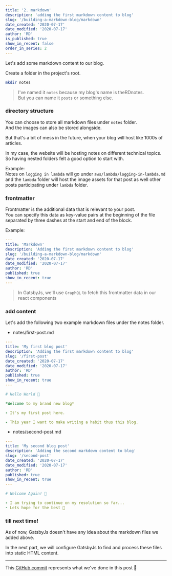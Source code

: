 ```yaml
---
title: '2. markdown'
description: 'adding the first markdown content to blog'
slug: '/building-a-markdown-blog/markdown'
date_created: '2020-07-17'
date_modified: '2020-07-17'
author: 'RD'
is_published: true
show_in_recent: false
order_in_series: 2
---
```


Let's add some markdown content to our blog.  

Create a folder in the project's root.  

```bash
mkdir notes
```
> I've named it `notes` because my blog's name is theRDnotes.  
> But you can name it `posts` or something else.  

### directory structure

You can choose to store all markdown files under `notes` folder.  
And the images can also be stored alongside.  

But that's a bit of mess in the future, when your blog will host like 1000s of articles.  

In my case, the website will be hosting notes on different technical topics.  
So having nested folders felt a good option to start with.  

Example:  
Notes on `logging in lambda`  will go under `aws/lambda/logging-in-lambda.md`  
and the `lambda` folder will host the image assets for that post as well other posts participating under `lambda` folder.

### frontmatter

Frontmatter is the additional data that is relevant to your post.  
You can specify this data as key-value pairs at the beginning of the file separated by three dashes at the start and end of the block.

Example:
```yaml
---
title: 'Markdown'
description: 'Adding the first markdown content to blog'
slug: '/building-a-markdown-blog/markdown'
date_created: '2020-07-17'
date_modified: '2020-07-17'
author: 'RD'
published: true
show_in_recent: true
---
```

> In GatsbyJs, we'll use `GraphQL` to fetch this frontmatter data in our react components

### add content

Let's add the following two example markdown files under the notes folder.  

- notes/first-post.md

```yaml
---
title: 'My first blog post'
description: 'Adding the first markdown content to blog'
slug: '/first-post'
date_created: '2020-07-17'
date_modified: '2020-07-17'
author: 'RD'
published: true
show_in_recent: true
---

# Hello World 👋

*Welcome to my brand new blog*

- It's my first post here.

- This year I want to make writing a habit thus this blog.
```

- notes/second-post.md

```yaml
---
title: 'My second blog post'
description: 'Adding the second markdown content to blog'
slug: '/second-post'
date_created: '2020-07-17'
date_modified: '2020-07-17'
author: 'RD'
published: true
show_in_recent: true
---

# Welcome Again! 👋

- I am trying to continue on my resolution so far...  
- Lets hope for the best 🤞  
```

### till next time!  

As of now, GatsbyJs doesn't have any idea about the markdown files we added above.  

In the next part, we will configure GatsbyJs to find and process these files into static HTML content.  

---
This [GitHub commit](https://github.com/raevilman/the-rd-notes/commit/c78c51c213d53b2cd97b87ff2bc9c3e9b87b7a4b) represents what we've done in this post 🤩